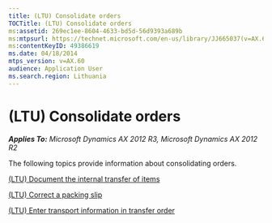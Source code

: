 ```yaml
---
title: (LTU) Consolidate orders
TOCTitle: (LTU) Consolidate orders
ms:assetid: 269ec1ee-8604-4633-bd5d-56d9393a689b
ms:mtpsurl: https://technet.microsoft.com/en-us/library/JJ665037(v=AX.60)
ms:contentKeyID: 49386619
ms.date: 04/18/2014
mtps_version: v=AX.60
audience: Application User
ms.search.region: Lithuania
---
```


# (LTU) Consolidate orders 


_**Applies To:** Microsoft Dynamics AX 2012 R3, Microsoft Dynamics AX 2012 R2_

The following topics provide information about consolidating orders.

[(LTU) Document the internal transfer of items](ltu-document-the-internal-transfer-of-items.md)

[(LTU) Correct a packing slip](ltu-correct-a-packing-slip.md)

[(LTU) Enter transport information in transfer order](ltu-enter-transport-information-in-transfer-order.md)

  


